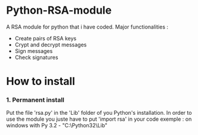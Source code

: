 # Python-RSA-module
A RSA module for python that i have coded. Major functionalities :
  - Create pairs of RSA keys
  - Crypt and decrypt messages
  - Sign messages
  - Check signatures
  
# How to install
### 1. Permanent install
  Put the file 'rsa.py' in the 'Lib' folder of you Python's installation. In order to use the module you juste have to put 'import rsa' in your code
  exemple : on windows with Py 3.2 - "C:\Python32\Lib"
